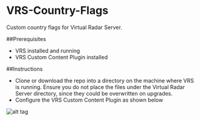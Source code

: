 # VRS-Country-Flags
Custom country flags for Virtual Radar Server.

##Prerequisites
- VRS installed and running
- VRS Custom Content Plugin installed

##Instructions

- Clone or download the repo into a directory on the machine where VRS is running. Ensure you do not place the files under the Virtual Radar Server directory, since they could be overwritten on upgrades.
- Configure the VRS Custom Content Plugin as shown below

![alt tag](https://github.com/dedevillela/VRS-Country-Flags/blob/master/vrs-custom-content-options.png)
